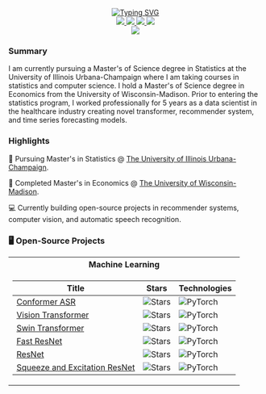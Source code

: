 <p align="center">
<a href="https://github.com/jordandeklerk">
    <img src="https://readme-typing-svg.demolab.com?font=Georgia&size=18&duration=2000&pause=100&multiline=true&width=500&height=80&lines=Jordan+Deklerk;Statistics+%7C+MS+Student+%7C+Data+Scientist;AI+%7C+Recommender+Systems+%7C+Computer+Vision" alt="Typing SVG" />
</a>
<br/>

<a href="">
    <img src="https://img.shields.io/badge/Website-Coming-red?style=flat-square">
</a>  
<a href="">
    <img src="https://img.shields.io/badge/PDF-Coming-red?style=flat-square&logo=adobe">
</a>  
<a href="https://www.linkedin.com/in/jordandeklerk">
    <img src="https://img.shields.io/badge/-Linkedin-blue?style=flat-square&logo=linkedin">
</a>
<a href="mailto:deklerk3@illinois.edu">
    <img src="https://img.shields.io/badge/-Email-red?style=flat-square&logo=gmail&logoColor=white">

<br/> 

<a href="https://github.com/jordandeklerk">
    <img src="https://github-stats-alpha.vercel.app/api?username=jordandeklerk&cc=22272e&tc=37BCF6&ic=fff&bc=0000">
</a>

</p>

### Summary
I am currently pursuing a Master's of Science degree in Statistics at the University of Illinois Urbana-Champaign where I am taking courses in statistics and computer science. I hold a Master's of Science degree in Economics from the University of Wisconsin-Madison. Prior to entering the statistics program, I worked professionally for 5 years as a data scientist in the healthcare industry creating novel transformer, recommender system, and time series forecasting models.

### Highlights
📖 Pursuing Master's in Statistics @ [The University of Illinois Urbana-Champaign](https://stat.illinois.edu/academics/graduate-programs/ms-statistics). 

📖 Completed Master's in Economics @ [The University of Wisconsin-Madison](https://econ.wisc.edu).

💻 Currently building open-source projects in recommender systems, computer vision, and automatic speech recognition. 

### 🖥️ Open-Source Projects
<table>
<tr><th>Machine Learning <tr><tr>
<tr><td>

|Title | Stars | Technologies|
|--|--|--|
| [Conformer ASR](https://github.com/jordandeklerk/Conformer.git) | <img alt="Stars" src="https://img.shields.io/github/stars/jordandeklerk/Conformer?style=flat-square&labelColor=black"/> | ![PyTorch](https://img.shields.io/badge/PyTorch-black?style=flat-square&logo=pytorch)|
| [Vision Transformer](https://github.com/jordandeklerk/ViT.git) | <img alt="Stars" src="https://img.shields.io/github/stars/jordandeklerk/Conformer?style=flat-square&labelColor=black"/> | ![PyTorch](https://img.shields.io/badge/PyTorch-black?style=flat-square&logo=pytorch)|
| [Swin Transformer](https://github.com/jordandeklerk/SwinViT.git) | <img alt="Stars" src="https://img.shields.io/github/stars/jordandeklerk/Conformer?style=flat-square&labelColor=black"/> | ![PyTorch](https://img.shields.io/badge/PyTorch-black?style=flat-square&logo=pytorch)|
| [Fast ResNet](https://github.com/jordandeklerk/Fast-ResNet.git) | <img alt="Stars" src="https://img.shields.io/github/stars/jordandeklerk/Conformer?style=flat-square&labelColor=black"/> | ![PyTorch](https://img.shields.io/badge/PyTorch-black?style=flat-square&logo=pytorch)|
| [ResNet](https://github.com/jordandeklerk/ResNet.git) | <img alt="Stars" src="https://img.shields.io/github/stars/jordandeklerk/Conformer?style=flat-square&labelColor=black"/> | ![PyTorch](https://img.shields.io/badge/PyTorch-black?style=flat-square&logo=pytorch)|
| [Squeeze and Excitation ResNet](https://github.com/jordandeklerk/SENet.git) | <img alt="Stars" src="https://img.shields.io/github/stars/jordandeklerk/Conformer?style=flat-square&labelColor=black"/> | ![PyTorch](https://img.shields.io/badge/PyTorch-black?style=flat-square&logo=pytorch)|
